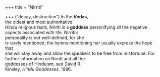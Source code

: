 +++
title = "Nirriti"

+++
(“decay, destruction”) In the **Vedas**,  
the oldest and most authoritative  
Hindu religious texts, Nirriti is a **goddess** personifying all the negative  
aspects associated with life. Nirriti’s  
personality is not well-defined, for she  
is rarely mentioned; the hymns mentioning her usually express the hope that  
she will stay away and allow the speakers to be free from misfortune. For further information on Nirriti and all the  
goddesses of Hinduism, see David R.  
Kinsley, *Hindu Goddesses*, 1986.